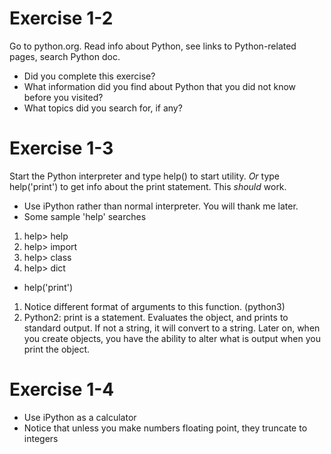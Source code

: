 # Exercise 1-2 
Go to python.org. Read info about Python, see links to Python-related pages, search Python doc.

* Did you complete this exercise?
* What information did you find about Python that you did not know before you visited?
* What topics did you search for, if any?

# Exercise 1-3
Start the Python interpreter and type help() to start utility. *Or* type help('print') to get
info about the print statement. This _should_ work.

* Use iPython rather than normal interpreter. You will thank me later.
* Some sample 'help' searches

1. help> help
2. help> import 
3. help> class
4. help> dict

* help('print')

1. Notice different format of arguments to this function. (python3)
2. Python2: print is a statement. Evaluates the object, and prints to standard output. If not a string, it will convert to a string. Later on, when you create objects, you have the ability to alter what is output when you print the object. 

# Exercise 1-4
* Use iPython as a calculator
* Notice that unless you make numbers floating point, they truncate to integers